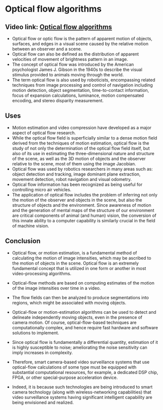# Optical flow algorithms

## Video link: [Optical flow algorithms]()

- Optical flow or optic flow is the pattern of apparent motion of objects, surfaces, and edges in a visual scene caused by the relative motion between an observer and a scene.
- Optical flow can also be defined as the distribution of apparent velocities of movement of brightness pattern in an image.
- The concept of optical flow was introduced by the American psychologist James J. Gibson in the 1940s to describe the visual stimulus provided to animals moving through the world.
- The term optical flow is also used by roboticists, encompassing related techniques from image processing and control of navigation including motion detection, object segmentation, time-to-contact information, focus of expansion calculations, luminance, motion compensated encoding, and stereo disparity measurement.


## Uses

- Motion estimation and video compression have developed as a major aspect of optical flow research. 
-  While the optical flow field is superficially similar to a dense motion field derived from the techniques of motion estimation, optical flow is the study of not only the determination of the optical flow field itself, but also of its use in estimating the three-dimensional nature and structure of the scene, as well as the 3D motion of objects and the observer relative to the scene, most of them using the image Jacobian.
-  Optical flow was used by robotics researchers in many areas such as: object detection and tracking, image dominant plane extraction, movement detection, robot navigation and visual odometry.
-  Optical flow information has been recognized as being useful for controlling micro air vehicles.
-  The application of optical flow includes the problem of inferring not only the motion of the observer and objects in the scene, but also the structure of objects and the environment. Since awareness of motion and the generation of mental maps of the structure of our environment are critical components of animal (and human) vision, the conversion of this innate ability to a computer capability is similarly crucial in the field of machine vision.

## Conclusion

- Optical flow, or motion estimation, is a fundamental method of calculating the motion of image intensities, which may be ascribed to the motion of objects in the scene. Optical flow is an extremely fundamental concept that is utilized in one form or another in most video-processing algorithms. 
-  Optical-flow methods are based on computing estimates of the motion of the image intensities over time in a video.
-   The flow fields can then be analyzed to produce segmentations into regions, which might be associated with moving objects. 

- Optical-flow or motion-estimation algorithms can be used to detect and delineate independently moving objects, even in the presence of camera motion. Of course, optical-flow-based techniques are computationally complex, and hence require fast hardware and software solutions to implement. 
- Since optical flow is fundamentally a differential quantity, estimation of it is highly susceptible to noise; ameliorating the noise sensitivity can imply increases in complexity. 
- Therefore, smart camera-based video surveillance systems that use optical-flow calculations of some type must be equipped with substantial computational resources, for example, a dedicated DSP chip, FPGA, or other special-purpose acceleration device. 
- Indeed, it is because such technologies are being introduced to smart camera technology (along with wireless-networking capabilities) that video surveillance systems having significant intelligent capability are being envisioned and realized.

